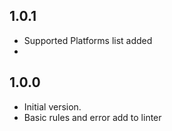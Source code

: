 ## 1.0.1

- Supported Platforms list added
- 
## 1.0.0

- Initial version.
- Basic rules and error add to linter
